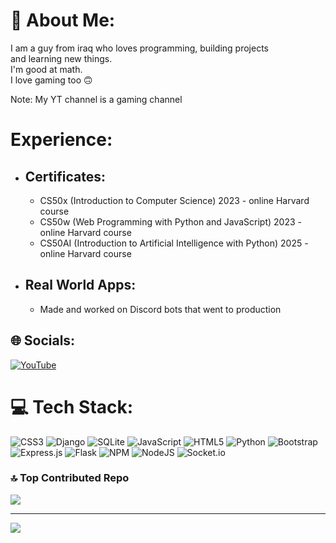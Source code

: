 # 💫 About Me:
I am a guy from iraq who loves programming, building projects<br>and learning new things. <br>
I'm good at math. <br>
I love gaming too 🙃

Note: My YT channel is a gaming channel


# Experience: <br>
  - ## Certificates:
    - CS50x (Introduction to Computer Science) 2023 - online Harvard course
    - CS50w (Web Programming with Python and JavaScript) 2023 - online Harvard course
    - CS50AI (Introduction to Artificial Intelligence with Python) 2025 - online Harvard course

  - ## Real World Apps:
    - Made and worked on Discord bots that went to production

## 🌐 Socials:
[![YouTube](https://img.shields.io/badge/YouTube-%23FF0000.svg?logo=YouTube&logoColor=white)](https://youtube.com/@SASA_maxillo) 

# 💻 Tech Stack:
![CSS3](https://img.shields.io/badge/css3-%231572B6.svg?style=for-the-badge&logo=css3&logoColor=white) ![Django](https://img.shields.io/badge/django-%23092E20.svg?style=for-the-badge&logo=django&logoColor=white) ![SQLite](https://img.shields.io/badge/sqlite-%2307405e.svg?style=for-the-badge&logo=sqlite&logoColor=white) ![JavaScript](https://img.shields.io/badge/javascript-%23323330.svg?style=for-the-badge&logo=javascript&logoColor=%23F7DF1E) ![HTML5](https://img.shields.io/badge/html5-%23E34F26.svg?style=for-the-badge&logo=html5&logoColor=white) ![Python](https://img.shields.io/badge/python-3670A0?style=for-the-badge&logo=python&logoColor=ffdd54) ![Bootstrap](https://img.shields.io/badge/bootstrap-%238511FA.svg?style=for-the-badge&logo=bootstrap&logoColor=white) ![Express.js](https://img.shields.io/badge/express.js-%23404d59.svg?style=for-the-badge&logo=express&logoColor=%2361DAFB) ![Flask](https://img.shields.io/badge/flask-%23000.svg?style=for-the-badge&logo=flask&logoColor=white) ![NPM](https://img.shields.io/badge/NPM-%23CB3837.svg?style=for-the-badge&logo=npm&logoColor=white) ![NodeJS](https://img.shields.io/badge/node.js-6DA55F?style=for-the-badge&logo=node.js&logoColor=white) ![Socket.io](https://img.shields.io/badge/Socket.io-black?style=for-the-badge&logo=socket.io&badgeColor=010101)

### 🔝 Top Contributed Repo
![](https://github-contributor-stats.vercel.app/api?username=yousif-saif&limit=5&theme=tokyonight&combine_all_yearly_contributions=true)

---
[![](https://visitcount.itsvg.in/api?id=yousif-saif&icon=0&color=8)](https://visitcount.itsvg.in)

<!-- Proudly created with GPRM ( https://gprm.itsvg.in ) -->
